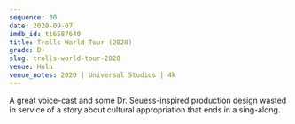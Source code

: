 ```yaml
---
sequence: 30
date: 2020-09-07
imdb_id: tt6587640
title: Trolls World Tour (2020)
grade: D+
slug: trolls-world-tour-2020
venue: Hulu
venue_notes: 2020 | Universal Studios | 4k
---
```


A great voice-cast and some Dr. Seuess-inspired production design wasted in service of a story about cultural appropriation that ends in a sing-along.
